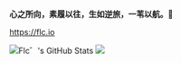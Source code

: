 **心之所向，素履以往，生如逆旅，一苇以航。🌈**

https://flc.io
  
![Flc゛'s GitHub Stats](https://github-readme-stats.vercel.app/api?username=flc1125&show_icons=true&include_all_commits=true&theme=vue-dark&hide_border=true&show_icons=true)
![](https://github-profile-summary-cards.vercel.app/api/cards/repos-per-language?username=flc1125&theme=vue-dark&hide_border=true)
